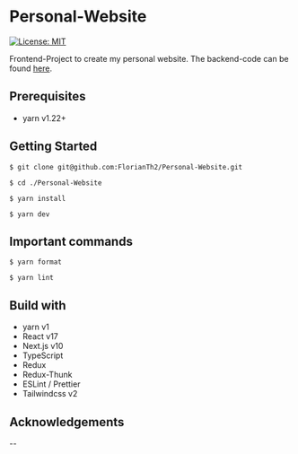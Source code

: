 # Personal-Website

[![License: MIT](https://img.shields.io/badge/License-MIT-green.svg)](https://opensource.org/licenses/MIT)

Frontend-Project to create my personal website. The backend-code can be found [here].

## Prerequisites

-   yarn v1.22+

## Getting Started

`$ git clone git@github.com:FlorianTh2/Personal-Website.git`

`$ cd ./Personal-Website`

`$ yarn install`

`$ yarn dev`

## Important commands

`$ yarn format`

`$ yarn lint`

## Build with

-   yarn v1
-   React v17
-   Next.js v10
-   TypeScript
-   Redux
-   Redux-Thunk
-   ESLint / Prettier
-   Tailwindcss v2

## Acknowledgements

--

[here]: https://github.com/FlorianTh2/homepageBackend

